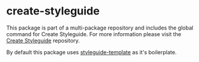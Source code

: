
# create-styleguide
This package is part of a multi-package repository and includes the global command for Create Styleguide.
For more information please visit the [Create Styleguide](https://github.com/chlorophyllkid/create-styleguide) repository.

By default this package uses [styleguide-template](https://www.npmjs.com/package/styleguide-template) as it's boilerplate.
